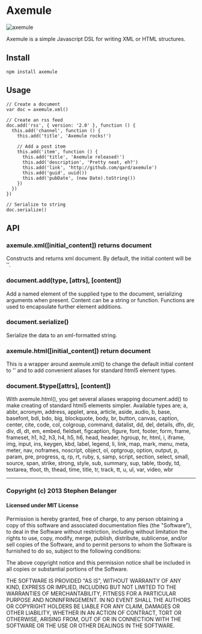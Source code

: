 # Axemule
![axemule](http://i.imgur.com/mayLOo9.png)

Axemule is a simple Javascript DSL for writing XML or HTML structures.

## Install

    npm install axemule

## Usage
    
    // Create a document
    var doc = axemule.xml()

    // Create an rss feed
    doc.add('rss', { version: '2.0' }, function () {
      this.add('channel', function () {
        this.add('title', 'Axemule rocks!')

        // Add a post item
        this.add('item', function () {
          this.add('title', 'Axemule released!')
          this.add('description', 'Pretty neat, eh?')
          this.add('link', 'http://github.com/qard/axemule')
          this.add('guid', uuid())
          this.add('pubDate', (new Date).toString())
        })
      })
    })

    // Serialize to string
    doc.serialize()

## API

### axemule.xml([initial_content]) returns document
Constructs and returns xml document. By default, the initial content will be '<?xml version="1.0" encoding="UTF-8"?>'.

### document.add(type, [attrs], [content])
Add a named element of the supplied type to the document, serializing arguments when present. Content can be a string or function. Functions are used to encapsulate further element additions.

### document.serialize()
Serialize the data to an xml-formatted string.

### axemule.html([initial_content]) return document
This is a wrapper around axemule.xml() to change the default initial content to '<!DOCTYPE html>' and to add convenient aliases for standard html5 element types.

### document.$type([attrs], [content])
With axemule.html(), you get several aliases wrapping document.add() to make creating of standard html5 elements simpler. Available types are; a, abbr, acronym, address, applet, area, article, aside, audio, b, base, basefont, bdi, bdo, big, blockquote, body, br, button, canvas, caption, center, cite, code, col, colgroup, command, datalist, dd, del, details, dfn, dir, div, dl, dt, em, embed, fieldset, figcaption, figure, font, footer, form, frame, frameset, h1, h2, h3, h4, h5, h6, head, header, hgroup, hr, html, i, iframe, img, input, ins, keygen, kbd, label, legend, li, link, map, mark, menu, meta, meter, nav, noframes, noscript, object, ol, optgroup, option, output, p, param, pre, progress, q, rp, rt, ruby, s, samp, script, section, select, small, source, span, strike, strong, style, sub, summary, sup, table, tbody, td, textarea, tfoot, th, thead, time, title, tr, track, tt, u, ul, var, video, wbr

---

### Copyright (c) 2013 Stephen Belanger
#### Licensed under MIT License

Permission is hereby granted, free of charge, to any person obtaining a copy of this software and associated documentation files (the "Software"), to deal in the Software without restriction, including without limitation the rights to use, copy, modify, merge, publish, distribute, sublicense, and/or sell copies of the Software, and to permit persons to whom the Software is furnished to do so, subject to the following conditions:

The above copyright notice and this permission notice shall be included in all copies or substantial portions of the Software.

THE SOFTWARE IS PROVIDED "AS IS", WITHOUT WARRANTY OF ANY KIND, EXPRESS OR IMPLIED, INCLUDING BUT NOT LIMITED TO THE WARRANTIES OF MERCHANTABILITY, FITNESS FOR A PARTICULAR PURPOSE AND NONINFRINGEMENT. IN NO EVENT SHALL THE AUTHORS OR COPYRIGHT HOLDERS BE LIABLE FOR ANY CLAIM, DAMAGES OR OTHER LIABILITY, WHETHER IN AN ACTION OF CONTRACT, TORT OR OTHERWISE, ARISING FROM, OUT OF OR IN CONNECTION WITH THE SOFTWARE OR THE USE OR OTHER DEALINGS IN THE SOFTWARE.
